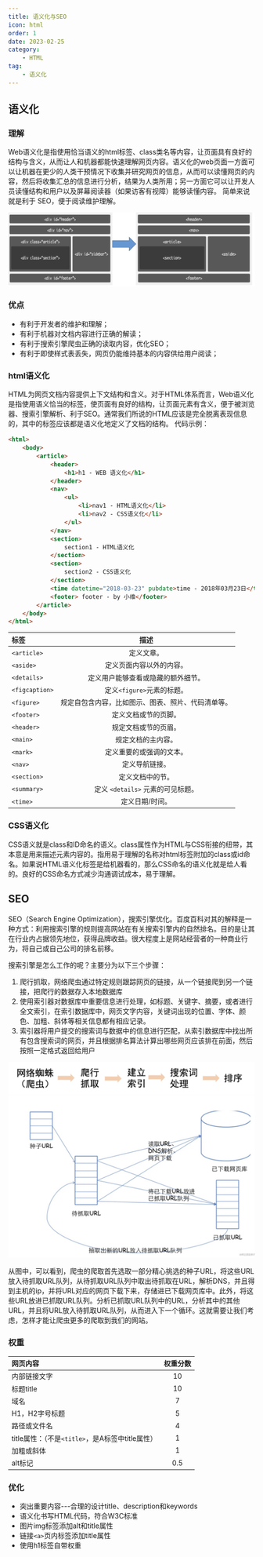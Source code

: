 ```yaml
---
title: 语义化与SEO
icon: html
order: 1
date: 2023-02-25
category:
    - HTML
tag:
    - 语义化
---
```


## 语义化

### 理解

Web语义化是指使用恰当语义的html标签、class类名等内容，让页面具有良好的结构与含义，从而让人和机器都能快速理解网页内容。语义化的web页面一方面可以让机器在更少的人类干预情况下收集并研究网页的信息，从而可以读懂网页的内容，然后将收集汇总的信息进行分析，结果为人类所用；另一方面它可以让开发人员读懂结构和用户以及屏幕阅读器（如果访客有视障）能够读懂内容。 简单来说就是利于 SEO，便于阅读维护理解。

![ ](/img/study/html/seo.jpg)

### 优点

- 有利于开发者的维护和理解；
- 有利于机器对文档内容进行正确的解读；
- 有利于搜索引擎爬虫正确的读取内容，优化SEO；
- 有利于即使样式表丢失，网页仍能维持基本的内容供给用户阅读；

### html语义化

HTML为网页文档内容提供上下文结构和含义。对于HTML体系而言，Web语义化是指使用语义恰当的标签，使页面有良好的结构，让页面元素有含义，便于被浏览器、搜索引擎解析、利于SEO。通常我们所说的HTML应该是完全脱离表现信息的，其中的标签应该都是语义化地定义了文档的结构。 代码示例：

```html
<html>
    <body>
        <article>
            <header>
                <h1>h1 - WEB 语义化</h1>
            </header>
            <nav>
                <ul>
                    <li>nav1 - HTML语义化</li>
                    <li>nav2 - CSS语义化</li>
                </ul>
            </nav>
            <section>
                section1 - HTML语义化
            </section>
            <section>
                section2 - CSS语义化
            </section>
            <time datetime="2018-03-23" pubdate>time - 2018年03月23日</time>
            <footer> footer - by 小维</footer>
        </article>
    </body>
</html>
```

|标签 |描述|
| :-- | :--: |
|`<article>`| 定义文章。|
|`<aside>`| 定义页面内容以外的内容。|
|`<details>`|定义用户能够查看或隐藏的额外细节。|
|`<figcaption>`| 定义` <figure> `元素的标题。|
|`<figure>`| 规定自包含内容，比如图示、图表、照片、代码清单等。|
|`<footer>`| 定义文档或节的页脚。|
|`<header>`| 规定文档或节的页眉。|
|`<main>`| 规定文档的主内容。|
|`<mark>`| 定义重要的或强调的文本。|
|`<nav>`| 定义导航链接。|
|`<section>`| 定义文档中的节。|
|`<summary>`| 定义 `<details>` 元素的可见标题。|
|`<time>`| 定义日期/时间。|

### CSS语义化

CSS语义就是class和ID命名的语义。class属性作为HTML与CSS衔接的纽带，其本意是用来描述元素内容的。指用易于理解的名称对html标签附加的class或id命名。如果说HTML语义化标签是给机器看的，那么CSS命名的语义化就是给人看的。良好的CSS命名方式减少沟通调试成本，易于理解。

## SEO

SEO（Search Engine Optimization），搜索引擎优化。百度百科对其的解释是一种方式：利用搜索引擎的规则提高网站在有关搜索引擎内的自然排名。目的是让其在行业内占据领先地位，获得品牌收益。很大程度上是网站经营者的一种商业行为，将自己或自己公司的排名前移。

搜索引擎是怎么工作的呢？主要分为以下三个步骤：

1. 爬行抓取，网络爬虫通过特定规则跟踪网页的链接，从一个链接爬到另一个链接，把爬行的数据存入本地数据库
2. 使用索引器对数据库中重要信息进行处理，如标题、关键字、摘要，或者进行全文索引，在索引数据库中，网页文字内容，关键词出现的位置、字体、颜色、加粗、斜体等相关信息都有相应记录。
3. 索引器将用户提交的搜索词与数据中的信息进行匹配，从索引数据库中找出所有包含搜索词的网页，并且根据排名算法计算出哪些网页应该排在前面，然后按照一定格式返回给用户

![ ](/img/study/html/seo1.jpg)
![ ](/img/study/html/seo2.jpg)

从图中，可以看到，爬虫的爬取首先选取一部分精心挑选的种子URL，将这些URL放入待抓取URL队列，从待抓取URL队列中取出待抓取在URL，解析DNS，并且得到主机的ip，并将URL对应的网页下载下来，存储进已下载网页库中。此外，将这些URL放进已抓取URL队列。分析已抓取URL队列中的URL，分析其中的其他URL，并且将URL放入待抓取URL队列，从而进入下一个循环。这就需要让我们考虑，怎样才能让爬虫更多的爬取到我们的网站。

### 权重

|网页内容 |权重分数|
| :-- | :--: |
|内部链接文字| 10|
|标题title| 10|
|域名| 7 |
|H1，H2字号标题| 5 |
|路径或文件名| 4|
|title属性：（不是`<title>`，是A标签中title属性）| 1|
|加粗或斜体| 1|
|alt标记| 0.5|

### 优化

- 突出重要内容---合理的设计title、description和keywords
- 语义化书写HTML代码，符合W3C标准
- 图片img标签添加alt和title属性
- 链接`<a>`页内标签添加title属性
- 使用h1标签自带权重
